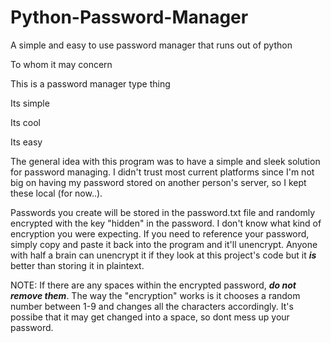 # Python-Password-Manager
A simple and easy to use password manager that runs out of python

To whom it may concern

This is a password manager type thing


Its simple

Its cool

Its easy

The general idea with this program was to have a simple and sleek solution for password managing. I didn't trust most current platforms since I'm not big on having my password stored on another person's server, so I kept these local (for now..).

Passwords you create will be stored in the password.txt file and randomly encrypted with the key "hidden" in the password. I don't know what kind of encryption you were expecting. If you need to reference your password, simply copy and paste it back into the program and it'll unencrypt. Anyone with half a brain can unencrypt it if they look at this project's code but it ***is*** better than storing it in plaintext.

NOTE: If there are any spaces within the encrypted password, ***do not remove them***. The way the "encryption" works is it chooses a random number between 1-9 and changes
all the characters accordingly. It's possibe that it may get changed into a space, so dont mess up your password.
